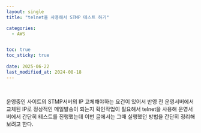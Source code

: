 ```yaml
---
layout: single
title: "telnet을 사용해서 STMP 테스트 하기"

categories:
  - AWS


toc: true
toc_sticky: true
 
date: 2025-06-22
last_modified_at: 2024-08-18
---
```

<br/>

운영중인 사이트의 STMP서버의 IP 교체해야하는 요건이 있어서 반영 전 운영서버에서 교체된 IP로 정상적인 메일발송이 되는지 확인작업이 필요해서 telnet을 사용해 운영서버에서 간단히 테스트를 진행했는데
이번 글에서는 그때 실행했던 방법을 간단히 정리해 보려고 한다.
<br/>
<br/>
```



```
<br/>

